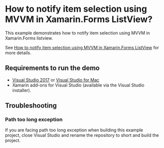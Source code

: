 # How to notify item selection using MVVM in Xamarin.Forms ListView?

This example demonstrates how to notify item selection using MVVM in Xamarin.Forms listview.

See [How to notify item selection using MVVM in Xamarin.Forms ListView](https://www.syncfusion.com/kb/9961/how-to-notify-item-selection-using-mvvm-in-xamarin-forms-listview) for more details.

## Requirements to run the demo

* [Visual Studio 2017](https://visualstudio.microsoft.com/downloads/) or [Visual Studio for Mac](https://visualstudio.microsoft.com/vs/mac/)
* Xamarin add-ons for Visual Studio (available via the Visual Studio installer).

## Troubleshooting

### Path too long exception

If you are facing path too long exception when building this example project, close Visual Studio and rename the repository to short and build the project.
